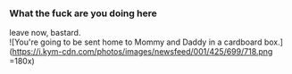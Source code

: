 ### What the fuck are you doing here
leave now, bastard.
<br>
![You're going to be sent home to Mommy and Daddy in a cardboard box.](https://i.kym-cdn.com/photos/images/newsfeed/001/425/699/718.png =180x)
